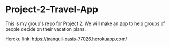 # Project-2-Travel-App
This is my group's repo for Project 2. We will make an app to help groups of people decide on their vacation plans.


Heroku link: https://tranquil-oasis-77026.herokuapp.com/
